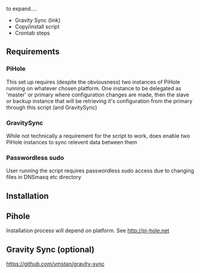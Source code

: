 to expand....
* Gravity Sync (link)
* Copy/install script
* Crontab steps

## Requirements

### PiHole
This set up requires (despite the obviousness) two instances of PiHole running on whatever chosen platform. One instance to be delegated as 'master' or primary where configuration changes are made, then the slave or backup instance that will be retrieving it's configuration from the primary through this script (and GravitySync)

### GravitySync
While not technically a requirement for the script to work, does enable two PiHole instances to sync relevent data between them

### Passwordless sudo
User running the script requires passwordless sudo access due to changing files in DNSmasq etc directory

## Installation

## Pihole
Installation process will depend on platform. See http://pi-hole.net

## Gravity Sync (optional)
https://github.com/vmstan/gravity-sync